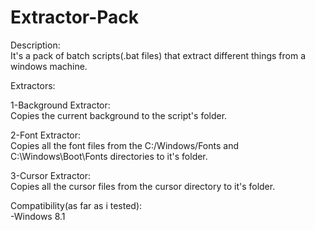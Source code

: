 # Extractor-Pack

Description:\
It's a pack of batch scripts(.bat files) that extract different things from a windows machine.

Extractors:
  
1-Background Extractor:\
Copies the current background to the script's folder.

2-Font Extractor:\
Copies all the font files from the C:/Windows/Fonts and C:\Windows\Boot\Fonts directories to it's folder.

3-Cursor Extractor:\
Copies all the cursor files from the cursor directory to it's folder.

Compatibility(as far as i tested):\
-Windows 8.1
